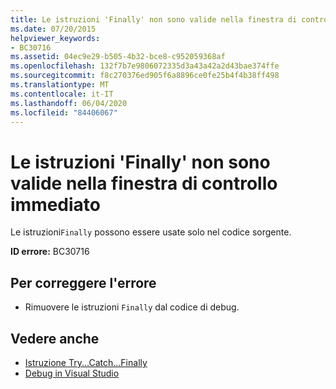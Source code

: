 ```yaml
---
title: Le istruzioni 'Finally' non sono valide nella finestra di controllo immediato
ms.date: 07/20/2015
helpviewer_keywords:
- BC30716
ms.assetid: 04ec9e29-b505-4b32-bce8-c952059368af
ms.openlocfilehash: 132f7b7e9806072335d3a43a42a2d43bae374ffe
ms.sourcegitcommit: f8c270376ed905f6a8896ce0fe25b4f4b38ff498
ms.translationtype: MT
ms.contentlocale: it-IT
ms.lasthandoff: 06/04/2020
ms.locfileid: "84406067"
---
```

# <a name="finally-statements-are-not-valid-in-the-immediate-window"></a>Le istruzioni 'Finally' non sono valide nella finestra di controllo immediato
Le istruzioni`Finally` possono essere usate solo nel codice sorgente.  
  
 **ID errore:** BC30716  
  
## <a name="to-correct-this-error"></a>Per correggere l'errore  
  
- Rimuovere le istruzioni `Finally` dal codice di debug.  
  
## <a name="see-also"></a>Vedere anche

- [Istruzione Try...Catch...Finally](../language-reference/statements/try-catch-finally-statement.md)
- [Debug in Visual Studio](/visualstudio/debugger/debugger-feature-tour)
